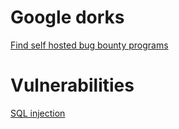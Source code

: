 # Google dorks

[Find self hosted bug bounty programs](google-dorks/find-bug-bounty-programs.md)


# Vulnerabilities

[SQL injection](vulnerabilities/sql-injection.md)